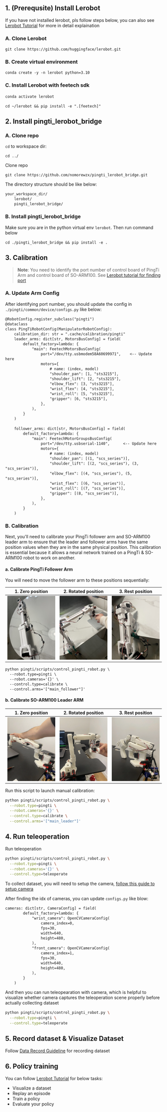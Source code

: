 ## 1. (Prerequsite) Install Lerobot
If you have not installed lerobot, pls follow steps below, you can also see [Lerobot Tutorial](pingti/scripts/control_pingti_robot.py) for more in detail explaination
### A. Clone Lerobot
```
git clone https://github.com/huggingface/lerobot.git
```
### B. Create virtual environment
```
conda create -y -n lerobot python=3.10
```
### C. Install Lerobot with feetech sdk
`conda activate lerobot`

`cd ~/lerobot && pip install -e ".[feetech]"`

## 2. Install pingti_lerobot_bridge

### A. Clone repo

`cd` to workspace dir:

```
cd ../
```

Clone repo

```
git clone https://github.com/nomorewzx/pingti_lerobot_bridge.git
```

The directory structure should be like below:

```
your_workspace_dir/
    lerobot/
    pingti_lerobot_bridge/
```

### B. Install pingti_lerobot_bridge

Make sure you are in the python virtual env `lerobot`. Then run command below

```
cd ./pingti_lerobot_bridge && pip install -e .
```

## 3. Calibration

>**Note**: You need to identify the port number of control board of PingTi Arm and control board of SO-ARM100. See [Lerobot tutorial for finding port](https://github.com/huggingface/lerobot/blob/main/examples/10_use_so100.md#c-configure-the-motors)

### A. Update Arm Config

After identifying port number, you should update the config in `./pingti/common/device/configs.py` like below:

```
@RobotConfig.register_subclass("pingti")
@dataclass
class PingTiRobotConfig(ManipulatorRobotConfig):
    calibration_dir: str = ".cache/calibration/pingti"
    leader_arms: dict[str, MotorsBusConfig] = field(
        default_factory=lambda: {
            "main": FeetechMotorsBusConfig(
                port="/dev/tty.usbmodem58A60699971",    <-- Update here
                motors={
                    # name: (index, model)
                    "shoulder_pan": [1, "sts3215"],
                    "shoulder_lift": [2, "sts3215"],
                    "elbow_flex": [3, "sts3215"],
                    "wrist_flex": [4, "sts3215"],
                    "wrist_roll": [5, "sts3215"],
                    "gripper": [6, "sts3215"],
                },
            ),
        }
    )

    follower_arms: dict[str, MotorsBusConfig] = field(
        default_factory=lambda: {
            "main": FeetechMotorGroupsBusConfig( 
                port="/dev/tty.usbserial-1140",      <-- Update here
                motors={
                    # name: (index, model)
                    "shoulder_pan": [(1, "scs_series")],
                    "shoulder_lift": [(2, "scs_series"), (3, "scs_series")],
                    "elbow_flex": [(4, "scs_series"), (5, "scs_series")],
                    "wrist_flex": [(6, "scs_series")],
                    "wrist_roll": [(7, "scs_series")],
                    "gripper": [(8, "scs_series")],
                },
            ),
        }
    )
```

### B. Calibration

Next, you'll need to calibrate your PingTi follower arm and SO-ARM100 leader arm to ensure that the leader and follower arms have the same position values when they are in the same physical position. This calibration is essential because it allows a neural network trained on a PingTi & SO-ARM100 robot to work on another.

#### a. Calibrate PingTi Follower Arm
You will need to move the follower arm to these positions sequentially:

| 1. Zero position | 2. Rotated position | 3. Rest position |
|---|---|---|
| <img src="../media/pingti_arm_zero_position.jpg" alt="PingTi follower arm zero position" title="PingTi follower arm zero position" style="width:100%;"> | <img src="../media/pingti_arm_rotated_position.jpg" alt="PingTi follower arm rotated position" title="PingTi follower arm rotated position" style="width:100%;"> | <img src="../media/pingti_arm_rest_position.jpg" alt="PingTi follower arm rest position" title="PingTi follower arm rest position" style="width:100%;"> |


```
python pingti/scripts/control_pingti_robot.py \
  --robot.type=pingti \
  --robot.cameras='{}' \
  --control.type=calibrate \
  --control.arms='["main_follower"]'
```

#### b. Calibrate SO-ARM100 Leader ARM

| 1. Zero position | 2. Rotated position | 3. Rest position |
|---|---|---|
| <img src="../media/leader_zero.webp?raw=true" alt="SO-100 leader arm zero position" title="SO-100 leader arm zero position" style="width:100%;"> | <img src="../media/leader_rotated.webp?raw=true" alt="SO-100 leader arm rotated position" title="SO-100 leader arm rotated position" style="width:100%;"> | <img src="../media/leader_rest.webp?raw=true" alt="SO-100 leader arm rest position" title="SO-100 leader arm rest position" style="width:100%;"> |

Run this script to launch manual calibration:
```bash
python pingti/scripts/control_pingti_robot.py \
  --robot.type=pingti \
  --robot.cameras='{}' \
  --control.type=calibrate \
  --control.arms='["main_leader"]'
```


## 4. Run teleoperation

Run teleoperation
```bash
python pingti/scripts/control_pingti_robot.py \
  --robot.type=pingti \
  --robot.cameras='{}' \
  --control.type=teleoperate
```

To collect dataset, you will need to setup the camera, [follow this guide to setup camera](https://github.com/huggingface/lerobot/blob/main/examples/7_get_started_with_real_robot.md#c-add-your-cameras-with-opencvcamera)

After finding the idx of cameras, you can update `configs.py` like blow:

```
cameras: dict[str, CameraConfig] = field(
        default_factory=lambda: {
            "wrist_camera": OpenCVCameraConfig(
                camera_index=0,
                fps=30,
                width=640,
                height=480,
            ),
            "front_camera": OpenCVCameraConfig(
                camera_index=1,
                fps=30,
                width=640,
                height=480,
            ),
        }
    )
```


And then you can run teleopearation with camera, which is helpful to visualize whether camera captures the teleoperation scene properly before actually collecting dataset

```bash
python pingti/scripts/control_pingti_robot.py \
  --robot.type=pingti \
  --control.type=teleoperate
```

## 5. Record dataset & Visualize Dataset

Follow [Data Record Guideline](./data_record_guide.md) for recording dataset

## 6. Policy training

You can follow [Lerobot Tutorial](https://github.com/huggingface/lerobot/blob/main/examples/10_use_so100.md#g-record-a-dataset) for below tasks:

- Visualize a dataset
- Replay an episode
- Train a policy
- Evaluate your policy
